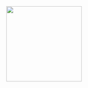 <div id="header" align="center">
  <img src="https://media4.giphy.com/media/v1.Y2lkPTc5MGI3NjExdW9xN2pscTljaTVzbnkycjF5YWxwN2tsM3liNTB6d3gweWRtaDFmeCZlcD12MV9pbnRlcm5hbF9naWZfYnlfaWQmY3Q9Zw/CuuSHzuc0O166MRfjt/giphy.gif" width="200"/>
</div>

<!--
**mklicius/mklicius** is a ✨ _special_ ✨ repository because its `README.md` (this file) appears on your GitHub profile.

Here are some ideas to get you started:

- 🔭 I’m currently working on ...
- 🌱 I’m currently learning ...
- 👯 I’m looking to collaborate on ...
- 🤔 I’m looking for help with ...
- 💬 Ask me about ...
- 📫 How to reach me: ...
- 😄 Pronouns: ...
- ⚡ Fun fact: ...
-->
